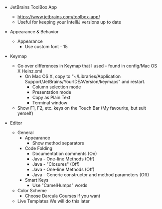 - JetBrains ToolBox App  
  - https://www.jetbrains.com/toolbox-app/ 
  - Useful for keeping your IntelliJ versions up to date
- Appearance & Behavior
  - Appearance
    - Use custom font - 15
- Keymap
   - Go over differences in Keymap that I used - found in config/Mac OS X Heinz.xml
      - On Mac OS X, copy to "~/Libraries/Application Support/JetBrains/YourIDEAVersion/keymaps" and restart.
        - Column selection mode
        - Presentation mode
        - Copy as Plain Text
        - Terminal window
  - Show F1, F2, etc. keys on the Touch Bar (My favourite, but suit yerself)

- Editor
  - General
     - Appearance
        - Show method separators
     - Code Folding
        - Documentation comments (On)
        - Java - One-line Methods (Off)
        - Java - "Closures" (Off)
        - Java - One-line Methods (Off)
        - Java - Generic constructor and method parameters (Off)
     - Smart Keys
        - Use "CamelHumps" words
  - Color Scheme
     - Choose Darcula Courses if you want
  - Live Templates
       We will do this later



